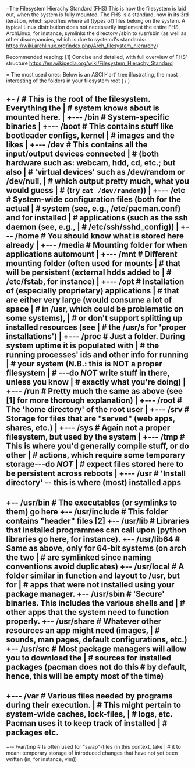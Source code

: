 =The Filesystem Hierachy Standard (FHS)
This is how the filesystem is laid out, when the system is fully mounted.
The FHS is a standard, now in its 3rd iteration, which specifies where all
(types of) files belong on the system. A typical Linux distribution does not
necessarily implement the entire FHS, ArchLinux, for instance, symlinks the
directory /sbin to /usr/sbin (as well as other discrepancies, which is due
to systemd's standards: https://wiki.archlinux.org/index.php/Arch_filesystem_hierarchy)

Recommended reading:
  [1] Concise and detailed, with full overview of FHS' structure
      https://en.wikipedia.org/wiki/Filesystem_Hierachy_Standard


= The most used ones:
Below is an ASCII-'art' tree illustrating, the most interesting of the folders
in your filesystem root ( / )

+-   /              # This is the root of the filesystem. Everything the
|                   #  system knows about is mounted here.
|
+--- /bin           # System-specific binaries
|
+--- /boot          # This contains stuff like bootloader configs, kernel
|                   #  images and the likes
|
+--- /dev           # This contains all the input/output devices connected
|                   #  (both hardware such as: webcam, hdd, cd, etc.; but also
|                   #  'virtual devices' such as /dev/random or /dev/null,
|                   #  which output pretty much, what you would guess
|                   #  (try `cat /dev/random`))
|
+--- /etc           # System-wide configuration files (both for the actual
|                   #  system (see, e.g., /etc/pacman.conf) and for installed
|                   #  applications (such as the ssh daemon (see, e.g.,
|                   #  /etc/ssh/sshd_config))
|
+--- /home          # You should know what is stored here already
|
+--- /media         # Mounting folder for when applications automount
|
+--- /mnt           # Different mounting folder (often used for mounts
|                   #  that will be persistent (external hdds added to
|                   #  /etc/fstab, for instance)
|
+--- /opt           # Installation of (especially proprietary) applications
|                   #  that are either very large (would consume a lot of space
|                   #  in /usr, which could be problematic on some systems),
|                   #  or don't support splitting up installed resources (see
|                   #  the /usr/<subfolder>s for 'proper installations')
|
+--- /proc          # Just a folder. During system uptime it is populated with
|                   #  the running processes' ids and other info for running
|                   #  your system (N.B.: this is NOT a proper filesystem
|                   #  ---do _NOT_ write stuff in there, unless you know
|                   #  exactly what you're doing)
|
+--- /run           # Pretty much the same as above (see [1] for more thorough explanation)
|
+--- /root          # The 'home directory' of the root user
|
+--- /srv           # Storage for files that are "served" (web apps, shares, etc.)
|
+--- /sys           # Again not a proper filesystem, but used by the system
|
+--- /tmp           # This is where you'd generally compile stuff, or do other
|                   #  actions, which require some temporary storage---do _NOT_
|                   #  expect files stored here to be persistent across reboots
|
+--- /usr           # 'Install directory' -- this is where (most) installed apps
 ---
   +-- /usr/bin     # The executables (or symlinks to them) go here
   +-- /usr/include # This folder contains "header" files [2]
   +-- /usr/lib     # Libraries that installed programmes can call upon (python libraries go here, for instance).
   +-- /usr/lib64   # Same as above, only for 64-bit systems (on arch the two
   |                #  are symlinked since naming conventions avoid duplicates)
   +-- /usr/local   # A folder similar in function and layout to /usr, but for
   |                #  apps that were not installed using your package manager.
   +-- /usr/sbin    # 'Secure' binaries. This includes the various shells and
   |                #  other apps that the system need to function properly.
   +-- /usr/share   # Whatever other resources an app might need (images,
   |                #  sounds, man pages, default configurations, etc.)
   +-- /usr/src     # Most package managers will allow you to download the
   |                #  sources for installed packages (pacman does not do this
                    #  by default, hence, this will be empty most of the time)
 ---
+--- /var           # Various files needed by programs during their execution.
|                   #  This might pertain to system-wide caches, lock-files,
|                   #  logs, etc. Pacman uses it to keep track of installed
|                   #  packages etc.
 ---
   +-- /var/tmp     # Is often used for "swap"-files (in this context, take
   |                #  it to mean: temporary storage of introduced changes that have not yet been written (in, for instance, vim))

